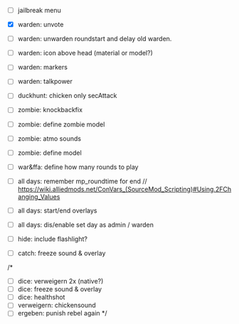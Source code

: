 
- [ ] jailbreak menu
- [x] warden: unvote
- [ ] warden: unwarden roundstart and delay old warden.
- [ ] warden: icon above head (material or model?)
- [ ] warden: markers
- [ ] warden: talkpower
- [ ] duckhunt: chicken only secAttack
- [ ] zombie: knockbackfix
- [ ] zombie: define zombie model
- [ ] zombie: atmo sounds
- [ ] zombie: define model
- [ ] war&ffa: define how many rounds to play
- [ ] all days: remember mp_roundtime for end // https://wiki.alliedmods.net/ConVars_(SourceMod_Scripting)#Using.2FChanging_Values
- [ ] all days: start/end overlays
- [ ] all days: dis/enable set day as admin / warden
- [ ] hide: include flashlight?
- [ ] catch: freeze sound & overlay


/*
- [ ] dice: verweigern 2x (native?)
- [ ] dice: freeze sound & overlay
- [ ] dice: healthshot
- [ ] verweigern: chickensound
- [ ] ergeben: punish rebel again
*/
